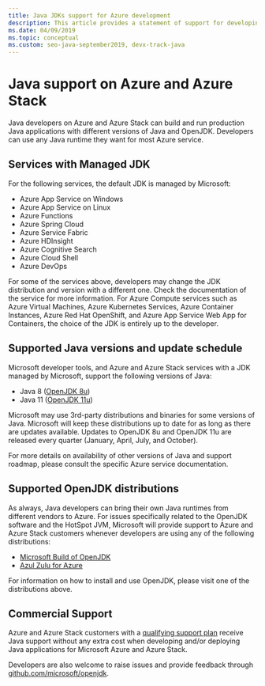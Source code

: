 ```yaml
---
title: Java JDKs support for Azure development
description: This article provides a statement of support for developing and running Java applications on Azure and Azure Stack.
ms.date: 04/09/2019
ms.topic: conceptual
ms.custom: seo-java-september2019, devx-track-java
---
```


# Java support on Azure and Azure Stack

Java developers on Azure and Azure Stack can build and run production Java applications with different versions of Java and OpenJDK. Developers can use any Java runtime they want for most Azure service.

## Services with Managed JDK

For the following services, the default JDK is managed by Microsoft:

* Azure App Service on Windows
* Azure App Service on Linux
* Azure Functions
* Azure Spring Cloud
* Azure Service Fabric
* Azure HDInsight
* Azure Cognitive Search
* Azure Cloud Shell
* Azure DevOps

For some of the services above, developers may change the JDK distribution and version with a different one. Check the documentation of the service for more information. For Azure Compute services such as Azure Virtual Machines, Azure Kubernetes Services, Azure Container Instances, Azure Red Hat OpenShift, and Azure App Service Web App for Containers, the choice of the JDK is entirely up to the developer.

## Supported Java versions and update schedule

Microsoft developer tools, and Azure and Azure Stack services with a JDK managed by Microsoft, support the following versions of Java:

* Java 8 ([OpenJDK 8u](https://wiki.openjdk.java.net/display/jdk8u)) 
* Java 11 ([OpenJDK 11u](https://wiki.openjdk.java.net/display/JDKUpdates/JDK11u))

Microsoft may use 3rd-party distributions and binaries for some versions of Java. Microsoft will keep these distributions up to date for as long as there are updates available. Updates to OpenJDK 8u and OpenJDK 11u are released every quarter (January, April, July, and October).

For more details on availability of other versions of Java and support roadmap, please consult the specific Azure service documentation.

## Supported OpenJDK distributions

As always, Java developers can bring their own Java runtimes from different vendors to Azure. For issues specifically related to the OpenJDK software and the HotSpot JVM, Microsoft will provide support to Azure and Azure Stack customers whenever developers are using any of the following distributions:

* [Microsoft Build of OpenJDK](https://www.microsoft.com/openjdk)
* [Azul Zulu for Azure](https://www.azul.com/downloads/azure-only/zulu/)

For information on how to install and use OpenJDK, please visit one of the distributions above.

## Commercial Support

Azure and Azure Stack customers with a [qualifying support plan](https://azure.microsoft.com/en-ca/support/plans/) receive Java support without any extra cost when developing and/or deploying Java applications for Microsoft Azure and Azure Stack. 

Developers are also welcome to raise issues and provide feedback through [github.com/microsoft/openjdk](https://github.com/microsoft/openjdk).
